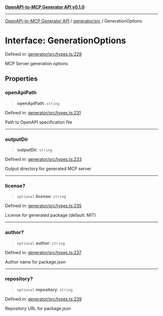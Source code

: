 [**OpenAPI-to-MCP Generator API v0.1.0**](../../../README.md)

***

[OpenAPI-to-MCP Generator API](../../../modules.md) / [generator/src](../README.md) / GenerationOptions

# Interface: GenerationOptions

Defined in: [generator/src/types.ts:229](https://github.com/salacoste/openapi-mcp-generator/blob/fda5c6400a831cddbad9eacd652e11b2f7410b22/packages/generator/src/types.ts#L229)

MCP Server generation options

## Properties

### openApiPath

> **openApiPath**: `string`

Defined in: [generator/src/types.ts:231](https://github.com/salacoste/openapi-mcp-generator/blob/fda5c6400a831cddbad9eacd652e11b2f7410b22/packages/generator/src/types.ts#L231)

Path to OpenAPI specification file

***

### outputDir

> **outputDir**: `string`

Defined in: [generator/src/types.ts:233](https://github.com/salacoste/openapi-mcp-generator/blob/fda5c6400a831cddbad9eacd652e11b2f7410b22/packages/generator/src/types.ts#L233)

Output directory for generated MCP server

***

### license?

> `optional` **license**: `string`

Defined in: [generator/src/types.ts:235](https://github.com/salacoste/openapi-mcp-generator/blob/fda5c6400a831cddbad9eacd652e11b2f7410b22/packages/generator/src/types.ts#L235)

License for generated package (default: MIT)

***

### author?

> `optional` **author**: `string`

Defined in: [generator/src/types.ts:237](https://github.com/salacoste/openapi-mcp-generator/blob/fda5c6400a831cddbad9eacd652e11b2f7410b22/packages/generator/src/types.ts#L237)

Author name for package.json

***

### repository?

> `optional` **repository**: `string`

Defined in: [generator/src/types.ts:239](https://github.com/salacoste/openapi-mcp-generator/blob/fda5c6400a831cddbad9eacd652e11b2f7410b22/packages/generator/src/types.ts#L239)

Repository URL for package.json
